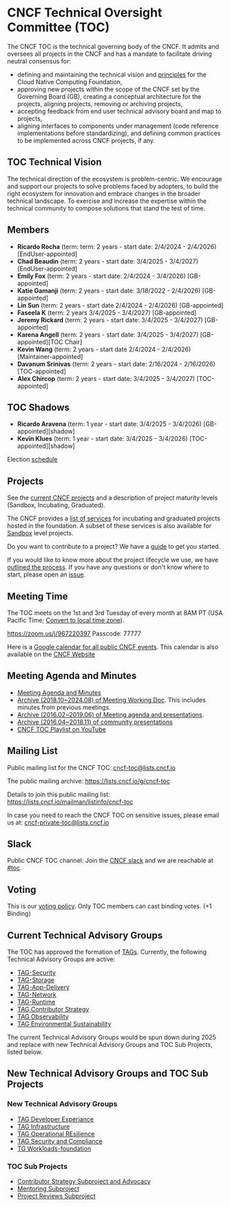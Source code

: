 # CNCF Technical Oversight Committee (TOC)

The CNCF TOC is the technical governing body of the CNCF. It admits and oversees all projects in the CNCF  and has a mandate to facilitate driving neutral consensus for:
* defining and maintaining the technical vision and [principles](https://github.com/cncf/toc/blob/main/PRINCIPLES.md) for the Cloud Native Computing Foundation,
* approving new projects within the scope of  the CNCF set by the Governing Board (GB), creating  a conceptual architecture for the projects, aligning projects, removing or archiving projects,
* accepting feedback from end user technical advisory board and map to projects,
* aligning interfaces to components under management (code reference implementations before standardizing), and defining common practices to be implemented across CNCF projects, if any.

## TOC Technical Vision
The technical direction of the ecosystem is problem-centric. We encourage and support our projects to solve problems faced by adopters, to build the right ecosystem for innovation and embrace changes in the broader technical landscape. To exercise and increase the expertise within the technical community to compose solutions that stand the test of time.

## Members

* **Ricardo Rocha** (term: term: 2 years - start date: 2/4/2024 - 2/4/2026) [EndUser-appointed]
* **Chad Beaudin** (term: 2 years - start date: 3/4/2025 - 3/4/2027) [EndUser-appointed]
* **Emily Fox** (term: 2 years - start date: 2/4/2024 - 3/4/2026) [GB-appointed]
* **Katie Gamanji** (term: 2 years - start date: 3/18/2022 - 2/4/2026) [GB-appointed]
* **Lin Sun** (term: 2 years - start date 2/4/2024 - 2/4/2026) [GB-appointed]
* **Faseela K** (term: 2 years 3/4/2025 - 3/4/2027) [GB-appointed]
* **Jeremy Rickard** (term: 2 years - start date: 3/4/2025 - 3/4/2027) [GB-appointed]
* **Karena Angell** (term: 2 years - start date: 3/4/2025 - 3/4/2027) [GB-appointed][TOC Chair]
* **Kevin Wang** (term: 2 years - start date 2/4/2024 - 2/4/2026) [Maintainer-appointed]
* **Davanum Srinivas** (term: 2 years - start date: 2/16/2024 - 2/16/2026) [TOC-appointed]
* **Alex Chircop**  (term: 2 years - start date: 3/4/2025 - 3/4/2027) [TOC-appointed]

## TOC Shadows

* **Ricardo Aravena** (term: 1 year - start date: 3/4/2025 - 3/4/2026) [GB-appointed][shadow]
* **Kevin Klues** (term: 1 year - start date: 3/4/2025 - 3/4/2026) [TOC-appointed][shadow]

Election [schedule](operations/election-schedule.md)

## Projects

See the [current CNCF projects](https://www.cncf.io/projects/) and a description of project maturity levels (Sandbox, Incubating, Graduated).

The CNCF provides a [list of services](https://www.cncf.io/services-for-projects/) for incubating and graduated projects hosted in the foundation. A subset of these services is also available for [Sandbox](https://www.cncf.io/sandbox-projects/) level projects.

Do you want to contribute to a project? We have a [guide](https://contribute.cncf.io/contributors/) to get you started.

If you would like to know more about the project lifecycle we use, we have [outlined the process](https://github.com/cncf/toc/blob/main/process/README.md). If you have any questions or don't know where to start, please open an [issue](https://github.com/cncf/toc/issues).

## Meeting Time

The TOC meets on the 1st and 3rd Tuesday of every month at 8AM PT (USA Pacific Time; [Convert to local time zone](http://www.thetimezoneconverter.com/?t=8:00AM&tz=San%20Francisco)).  

https://zoom.us/j/967220397
Passcode: 77777

Here is a [Google calendar for all public CNCF events](https://goo.gl/eyutah). This calendar is also available on the [CNCF Website](https://www.cncf.io/calendar/)

## Meeting Agenda and Minutes
- [Meeting Agenda and Minutes](https://github.com/cncf/toc/issues?q=is%3Aissue%20label%3Akind%2Fmeeting%20)
- [Archive (2018.10~2024.08) of Meeting Working Doc](https://docs.google.com/document/d/1jpoKT12jf2jTf-2EJSAl4iTdA7Aoj_uiI19qIaECNFc/edit#). This includes minutes from previous meetings.
- [Archive (2016.02~2019.06) of Meeting agenda and presentations](resources/meeting_presentations.md).
- [Archive (2016.04~2018.11) of community presentations](resources/scheduled_presentations.md)
- [CNCF TOC Playlist on YouTube](https://www.youtube.com/playlist?list=PLj6h78yzYM2Mf6GCZzW6CAk6GlZESbemB)

## Mailing List

Public mailing list for the CNCF TOC: cncf-toc@lists.cncf.io

The public mailing archive: https://lists.cncf.io/g/cncf-toc

Details to join this public mailing list: https://lists.cncf.io/mailman/listinfo/cncf-toc

In case you need to reach the CNCF TOC on sensitive issues, please email us at: cncf-private-toc@lists.cncf.io

## Slack

Public CNCF TOC channel: Join the [CNCF slack](https://slack.cncf.io/) and we are reachable at [#toc](https://cloud-native.slack.com/archives/C0MP69YF4).  

## Voting

This is our [voting policy](docs/voting.md). Only TOC members can cast binding votes. (+1 Binding)

## Current Technical Advisory Groups

The TOC has approved the formation of [TAGs](tags/cncf-tags.md).
Currently, the following Technical Advisory Groups are active: 

* [TAG-Security](https://github.com/cncf/tag-security)
* [TAG-Storage](https://github.com/cncf/tag-storage) 
* [TAG-App-Delivery](https://github.com/cncf/tag-app-delivery)
* [TAG-Network](https://github.com/cncf/tag-network)
* [TAG-Runtime](https://github.com/cncf/tag-runtime)
* [TAG Contributor Strategy](https://github.com/cncf/tag-contributor-strategy)
* [TAG Observability](https://github.com/cncf/tag-observability)
* [TAG Environmental Sustainability](https://github.com/cncf/tag-env-sustainability)

The current Technical Advisory Groups would be spun down during 2025 and replace with new Technical Advisory Groups and TOC Sub Projects, listed below.

## New Technical Advisory Groups and TOC Sub Projects

### New Technical Advisory Groups

* [TAG Developer Experiance](./tags/tag-developer-experience/)
* [TAG Infrastructure](./tags/tag-infrastructure/)
* [TAG Operational REsilience](./tags/tag-operational-resilience/)
* [TAG Security and Compliance](./tags/tag-security-and-compliance/)
* [TG Workloads-foundation](./tags/tag-workloads-foundation/charter.md)

### TOC Sub Projects

* [Contributor Strategy Subproject and Advocacy](./toc_subprojects/contributor-strategy-subproject-and-advocacy/)
* [Mentoring Subproject](./toc_subprojects/mentoring-subproject/)
* [Project Reviews Subproject](./toc_subprojects/project-reviews-subproject/)
